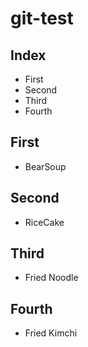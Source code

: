 # git-test

## Index
- First
- Second
- Third
- Fourth

## First
- BearSoup

## Second
- RiceCake

## Third
- Fried Noodle

## Fourth
- Fried Kimchi
